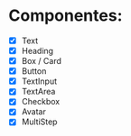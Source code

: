# Componentes:

- [x] Text
- [x] Heading
- [x] Box / Card
- [x] Button
- [x] TextInput
- [x] TextArea
- [x] Checkbox
- [x] Avatar
- [x] MultiStep
